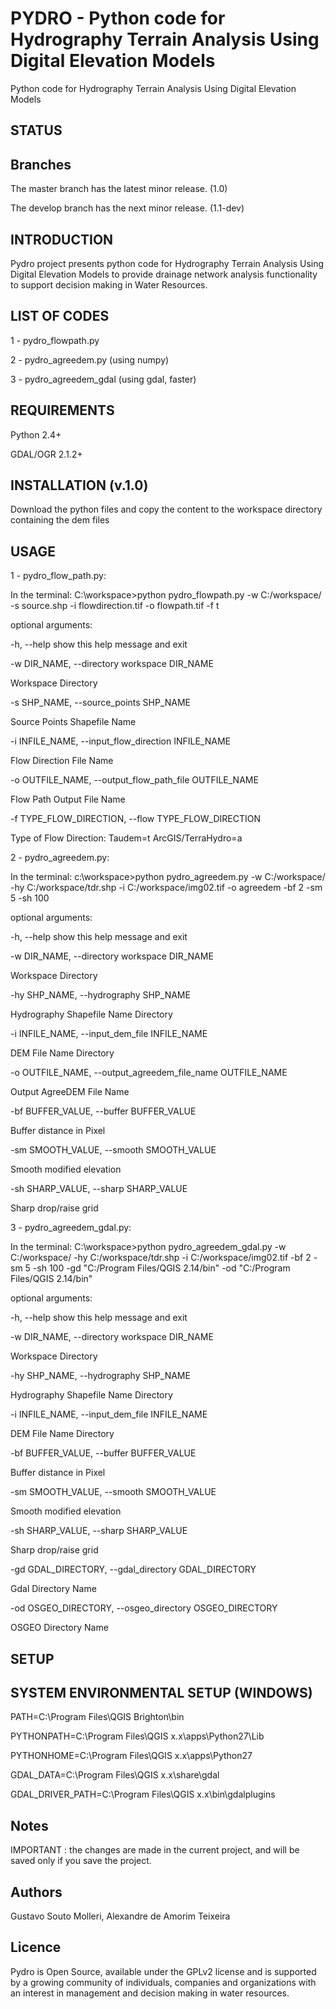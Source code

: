 # PYDRO - Python code for Hydrography Terrain Analysis Using Digital Elevation Models
Python code for Hydrography Terrain Analysis Using Digital Elevation Models

## STATUS

## Branches

The master branch has the latest minor release. (1.0)

The develop branch has the next minor release. (1.1-dev)

## INTRODUCTION

Pydro project presents python code for Hydrography Terrain Analysis Using Digital Elevation Models to provide drainage network analysis functionality to support decision making in Water Resources.

## LIST OF CODES

1 - pydro_flowpath.py

2 - pydro_agreedem.py (using numpy)

3 - pydro_agreedem_gdal (using gdal, faster)


## REQUIREMENTS

Python 2.4+

GDAL/OGR 2.1.2+

## INSTALLATION (v.1.0)

Download the python files and copy the content to the workspace directory containing the dem files

## USAGE

1 - pydro_flow_path.py:

In the terminal: C:\workspace>python pydro_flowpath.py -w C:/workspace/ -s source.shp -i flowdirection.tif -o flowpath.tif -f t

optional arguments:

  -h, --help            show this help message and exit
  
  
  -w DIR_NAME, --directory workspace DIR_NAME
  
  Workspace Directory
                        
  -s SHP_NAME, --source_points SHP_NAME
  
  Source Points Shapefile Name
                        
  -i INFILE_NAME, --input_flow_direction INFILE_NAME
  
  Flow Direction File Name
                        
  -o OUTFILE_NAME, --output_flow_path_file OUTFILE_NAME
  
  Flow Path Output File Name
                        
  -f TYPE_FLOW_DIRECTION, --flow TYPE_FLOW_DIRECTION
  
  Type of Flow Direction: Taudem=t ArcGIS/TerraHydro=a

2 - pydro_agreedem.py:

In the terminal: c:\workspace>python pydro_agreedem.py -w C:/workspace/ -hy C:/workspace/tdr.shp -i C:/workspace/img02.tif -o agreedem -bf 2 -sm 5 -sh 100

optional arguments:

  -h, --help            show this help message and exit
  
  
  -w DIR_NAME, --directory workspace DIR_NAME
  
 Workspace Directory
                        
  -hy SHP_NAME, --hydrography SHP_NAME
  
 Hydrography Shapefile Name Directory
                        
  -i INFILE_NAME, --input_dem_file INFILE_NAME
  
 DEM File Name Directory
                        
  -o OUTFILE_NAME, --output_agreedem_file_name OUTFILE_NAME
  
 Output AgreeDEM File Name
                        
  -bf BUFFER_VALUE, --buffer BUFFER_VALUE
  
 Buffer distance in Pixel
                        
  -sm SMOOTH_VALUE, --smooth SMOOTH_VALUE
  
 Smooth modified elevation
                        
  -sh SHARP_VALUE, --sharp SHARP_VALUE
  
 Sharp drop/raise grid
                        
                        
3 - pydro_agreedem_gdal.py:

In the terminal: C:\workspace>python pydro_agreedem_gdal.py -w C:/workspace/ -hy C:/workspace/tdr.shp -i C:/workspace/img02.tif -bf 2 -sm 5 -sh 100 -gd "C:/Program Files/QGIS 2.14/bin" -od "C:/Program Files/QGIS 2.14/bin"

optional arguments:

  -h, --help            show this help message and exit
  
  
  -w DIR_NAME, --directory workspace DIR_NAME
  
 Workspace Directory
                        
  -hy SHP_NAME, --hydrography SHP_NAME
  
 Hydrography Shapefile Name Directory
                        
  -i INFILE_NAME, --input_dem_file INFILE_NAME
  
 DEM File Name Directory
                        
  -bf BUFFER_VALUE, --buffer BUFFER_VALUE
  
 Buffer distance in Pixel
                        
  -sm SMOOTH_VALUE, --smooth SMOOTH_VALUE
  
 Smooth modified elevation
                        
  -sh SHARP_VALUE, --sharp SHARP_VALUE
  
 Sharp drop/raise grid
                        
  -gd GDAL_DIRECTORY, --gdal_directory GDAL_DIRECTORY
  
 Gdal Directory Name
                        
  -od OSGEO_DIRECTORY, --osgeo_directory OSGEO_DIRECTORY
  
 OSGEO Directory Name

## SETUP

## SYSTEM ENVIRONMENTAL SETUP (WINDOWS)

PATH=C:\Program Files\QGIS Brighton\bin

PYTHONPATH=C:\Program Files\QGIS x.x\apps\Python27\Lib

PYTHONHOME=C:\Program Files\QGIS x.x\apps\Python27

GDAL_DATA=C:\Program Files\QGIS x.x\share\gdal

GDAL_DRIVER_PATH=C:\Program Files\QGIS x.x\bin\gdalplugins  

## Notes

IMPORTANT : the changes are made in the current project, and will be saved only if you save the project.

## Authors

Gustavo Souto Molleri, Alexandre de Amorim Teixeira

## Licence

Pydro is Open Source, available under the GPLv2 license and is supported by a growing community of individuals, companies and organizations with an interest in management and decision making in water resources.
